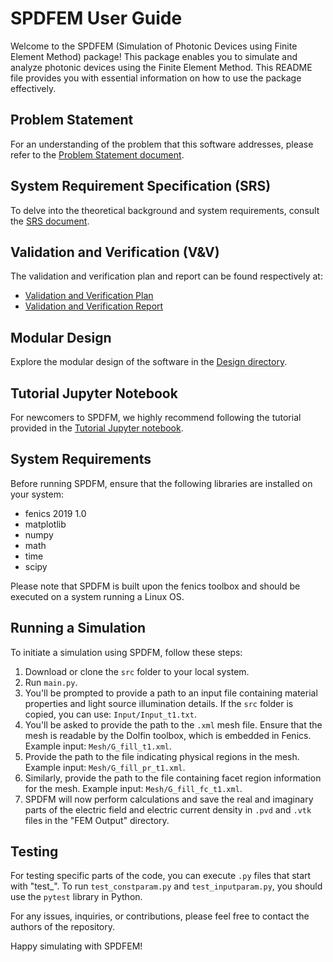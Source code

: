 # SPDFEM User Guide

Welcome to the SPDFEM (Simulation of Photonic Devices using Finite Element Method) package! This package enables you to simulate and analyze photonic devices using the Finite Element Method. This README file provides you with essential information on how to use the package effectively.

## Problem Statement
For an understanding of the problem that this software addresses, please refer to the [Problem Statement document](https://github.com/shmouses/SPDFM/blob/master/docs/ProblemStatement/ProblemStatement.pdf).

## System Requirement Specification (SRS)
To delve into the theoretical background and system requirements, consult the [SRS document](https://github.com/shmouses/SPDFM/blob/master/docs/SRS/SRS.pdf).

## Validation and Verification (V&V)
The validation and verification plan and report can be found respectively at:
- [Validation and Verification Plan](https://github.com/shmouses/SPDFM/blob/master/docs/VnVPlan/VnVPlan.pdf)
- [Validation and Verification Report](https://github.com/shmouses/SPDFM/blob/master/docs/VnV%20Report/VnV%20Report.pdf)

## Modular Design
Explore the modular design of the software in the [Design directory](https://github.com/shmouses/SPDFM/blob/master/docs/Design).

## Tutorial Jupyter Notebook
For newcomers to SPDFM, we highly recommend following the tutorial provided in the [Tutorial Jupyter notebook](https://github.com/shmouses/SPDFM/blob/master/src/SPDFM%20Tutorial%20.ipynb).

## System Requirements
Before running SPDFM, ensure that the following libraries are installed on your system:
- fenics 2019 1.0
- matplotlib
- numpy
- math
- time
- scipy

Please note that SPDFM is built upon the fenics toolbox and should be executed on a system running a Linux OS.

## Running a Simulation
To initiate a simulation using SPDFM, follow these steps:

1. Download or clone the `src` folder to your local system.
2. Run `main.py`.
3. You'll be prompted to provide a path to an input file containing material properties and light source illumination details. If the `src` folder is copied, you can use: `Input/Input_t1.txt`.
4. You'll be asked to provide the path to the `.xml` mesh file. Ensure that the mesh is readable by the Dolfin toolbox, which is embedded in Fenics. Example input: `Mesh/G_fill_t1.xml`.
5. Provide the path to the file indicating physical regions in the mesh. Example input: `Mesh/G_fill_pr_t1.xml`.
6. Similarly, provide the path to the file containing facet region information for the mesh. Example input: `Mesh/G_fill_fc_t1.xml`.
7. SPDFM will now perform calculations and save the real and imaginary parts of the electric field and electric current density in `.pvd` and `.vtk` files in the "FEM Output" directory.

## Testing
For testing specific parts of the code, you can execute `.py` files that start with "test_". To run `test_constparam.py` and `test_inputparam.py`, you should use the `pytest` library in Python.

For any issues, inquiries, or contributions, please feel free to contact the authors of the repository.

Happy simulating with SPDFEM!
